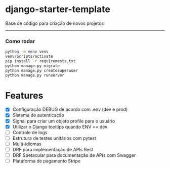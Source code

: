 # django-starter-template

Base de código para criação de novos projetos

---

### Como rodar

```bash
python -m venv venv
venv/Scripts/activate
pip install -r requirements.txt
python manage.py migrate
python manage.py createsuperuser
python manage.py runserver
```

# Features

- [x] Configuração DEBUG de acordo com .env (dev e prod)
- [x] Sistema de autenticação
- [x] Signal para criar um objeto profile para o usuário
- [x] Utilizar o Django tooltips quando ENV == dev
- [ ] Controle de logs
- [ ] Estrutura de testes unitários com pytest
- [ ] Multi-idiomas
- [ ] DRF para implementação de APIs Rest
- [ ] DRF Spetacular para documentação de APIs com Swagger
- [ ] Plataforma de pagamento Stripe
